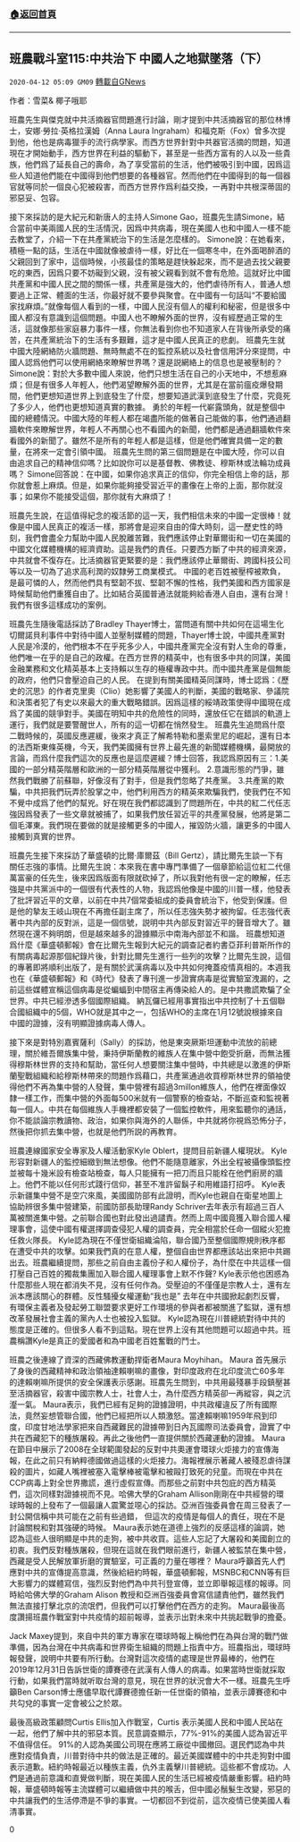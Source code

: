###  [:house:返回首頁](https://github.com/ourhimalayas/txt)
---

## 班農戰斗室115:中共治下 中國人之地獄墜落（下）
`2020-04-12 05:09 GM09` [轉載自GNews](https://gnews.org/zh-hant/170136/)

作者：雪菜& 椰子哦耶

班農先生與傑克就中共活摘器官問題進行討論，剛才提到中共活摘器官的那位林博士，安娜·勞拉·英格拉漢姆（Anna Laura Ingraham）和福克斯（Fox）曾多次提到他，他也是病毒獵手的流行病學家。而西方世界針對中共器官活摘的問題，知道現在才開始動手，西方世界在利益的驅動下，甚至是一些西方富有的人以及一些貴族，他們爲了延長自己的壽命，為了享受當前的生活，他們被吸引到中國，因爲這些人知道他們能在中國得到他們想要的各種器官。然而他們在中國得到的每一個器官就等同於一個良心犯被殺害，而西方世界作爲利益交換，一再對中共根深蒂固的邪惡妥、包容。

接下來採訪的是大紀元和新唐人的主持人Simone Gao，班農先生請Simone，結合當前中美兩國人民的生活情況，因爲中共病毒，現在美國人也和中國人一樣不能去教堂了，介紹一下在共產黨統治下的生活是怎麼樣的。 Simone說：在她看來，積極一點的話，生活在中國就像被虐待一樣，好比在一個寒冬中，在外面喝醉酒的父親回到了家中，這個時候，小孩最佳的策略是趕快躲起來，而不是過去找父親要吃的東西，因爲只要不妨礙到父親，沒有被父親看到就不會有危險。這就好比中國共產黨和中國人民之間的關係一樣，共產黨是強大的，他們虐待所有人，普通人想要過上正常、體面的生活，你最好就不要參與聚會。在中國有一句話叫“不要給國家找麻煩。”就像每個人看到的一樣，中國人民沒有個人的權利和秘密，但是很多中國人都沒有意識到這個問題。中國人也不瞭解外面的世界，沒有經歷過正常的生活，這就像那些家庭暴力事件一樣，你無法看到你也不知道家人在背後所承受的痛苦，在共產黨統治下的生活有多艱難，這才是中國人民真正的悲劇。 
班農先生就中國大陸網絡防火牆問題、無時無處不在的監控系統以及社會信用評分來提問，中國人認爲他們可以使用網絡來瞭解世界嗎？還是説網絡上的信息也是被壓制的？ Simone說：對於大多數中國人來說，他們只想生活在自己的小天地中，不想惹麻煩；但是有很多人年輕人，他們渴望瞭解外面的世界，尤其是在當前瘟疫爆發期間，他們更想知道世界上到底發生了什麼，想要知道武漢到底發生了什麼，究竟死了多少人，他們也更想知道真實的數據。 
勇於的年輕一代嶄露頭角，就是整個中國的總體情況。中國大陸的年輕人都在竭盡所能的做著自己能做的事，他們通過翻牆軟件來瞭解世界，年輕人不再關心也不看國內的新聞，他們都是通過翻牆軟件來看國外的新聞了。雖然不是所有的年輕人都是這樣，但是他們確實具備一定的數量，在將來一定會引領中國。 
班農先生問的第三個問題是在中國大陸，你可以自由追求自己的精神信仰嗎？比如說你可以是基督教、佛教徒、穆斯林或法輪功成員嗎？ Simone回答說：在中國，如果你追求真正的信仰，你完全相信上帝的話，那你就會惹上麻煩。但是，如果你能夠接受習近平的畫像在上帝的上面，那你就沒事；如果你不能接受這個，那你就有大麻煩了！

班農先生說，在這值得紀念的複活節的這一天，我們相信未來的中國一定很棒！就像是中國人民真正的複活一樣，那將會是迎來自由的偉大時刻，這一歷史性的時刻，我們會盡全力幫助中國人民脫離苦難，我們應該停止對華爾街和一切在美國的中國文化媒體機構的經濟資助。這是我們的責任。只要西方斷了中共的經濟來源，中共就會不復存在。比活摘器官更緊要的是：我們應該停止華爾街、跨國科技公司等以及一切為了追求高利潤的奴隸勞工商業模式。 
中國的老百姓被壓榨被欺負，是最可憐的人，然而他們具有堅韌不拔、堅韌不懈的性格，我們美國和西方國家是時候幫助他們重獲自由了。比如結合英國普通法就能夠給香港人自由，還有台灣！我們有很多這樣成功的案例。

班農先生隨後電話採訪了Bradley Thayer博士，當問道有關中共如何在這場生化切爾諾貝利事件中對待中國人並壓制媒體的問題，Thayer博士說，中國共產黨對人民是冷漠的，他們根本不在乎死多少人，中國共產黨完全沒有對人生命的尊重，他們唯一在乎的是自己的政權。在西方世界的精英中，也有很多中共的同謀，美國金融業務和文化精英基本上支持賴以生存的極權專政中共。而中國共產黨是個無能的政府，他們只會壓迫自己的人民。 
在提到有關美國精英同謀時，博士認爲：《歷史的沉思》的作者克里奧（Clio）她影響了美國人的判斷，美國的戰略家、參議院和決策者犯了有史以來最大的重大戰略錯誤。因爲這樣的綏靖政策使得中國現在成爲了美國的競爭對手。美國在明知中共的危險性的同時，還放任它在錯誤的軌道上運行，我們就是要警醒世人，所有的這一切都在悄然發生。 
班農先生追問爲什麼二戰時候的，英國反應遲緩，後來才真正了解希特勒和墨索里尼的崛起，還有日本的法西斯東條英機，今天，我們美國擁有世界上最先進的新聞媒體機構，最開放的言論，而爲什麼我們這次的反應也是這麼遲緩？博士回答，我認爲原因有三：1.美國的一部分精英階層和歐洲的一部分精英階層從中獲利。 2.意識形態的鬥爭，雖然我們戰勝了前蘇聯，好像沒有了對手，但是我們忽略了共產黨。 3.共產黨的欺騙，中共把我們玩弄於股掌之中，他們利用西方的精英來欺騙我們，使我們在不知不覺中成爲了他們的幫兇。好在現在我們都認識到了問題所在，中共的紅二代任志強因爲發表了一些文章就被捕了，如果我們放任習近平的共產黨發展，他將是第二個毛澤東。我們現在要做的就是接觸更多的中國人，摧毀防火牆，讓更多的中國人接觸到真實的世界。

班農先生接下來採訪了華盛頓的比爾·庫爾茲（Bill Gertz），請比爾先生談一下有關任志強的事情。比爾先生說：本來我在書中專門準備了一個章節給這位紅二代億萬富豪的任先生，後來因爲版面有限就砍掉了，所以我對他有很一定的瞭解，任志強是中共黨派中的一個很有代表性的人物，我認爲他像是中國的川普一樣，他發表了批評習近平的文章，以前在中共7個常委組成的委員會統治下，他受到保護。但是他的摯友王岐山現在不再擔任副主席了，所以任志強失勢才被拘留。任志強代表著中共內部的反對派，這是一個信號，説明中共內部反對習近平的聲音增大了。雖然現在還不夠明朗，但是越來越多的證據顯示中南海內部並不和諧。 
班農想知道爲什麼《華盛頓郵報》會在比爾先生報到大紀元的調查記者約書亞菲利普斯所作的有關病毒起源那個紀錄片後，針對比爾先生進行一些列的攻擊？比爾先生說，這個的專著即將順利出版了，是有關於武漢病毒以及中共如何掩蓋疫情真相的。本週我也在《華盛頓郵報》和《時代》發表了專刊進一步證實病毒是從實驗室洩漏的，之前這些媒體宣稱這個病毒是從蝙蝠到中間宿主再傳染給人的。是中共撒謊欺騙了全世界。中共已經滲透多個國際組織。 
納瓦儸已經用事實指出中共控制了十五個聯合國組織中的5個，WHO就是其中之一，包括WHO的主席在1月12號說根據來自中國的證據，沒有明顯證據病毒人傳人。

接下來是對特別嘉賓薩利（Sally）的採訪，他是東突厥斯坦運動中流放的前總理，關於維吾爾族集中營，秉持伊斯蘭教的維族人在集中營中飽受折磨，而無法獲得穆斯林世界的支持和幫助，當任何人想要關注集中營時，中共總是以激進的伊斯蘭聖戰組織和給穆斯林帶來的問題作爲藉口，共產黨通過收買穆斯林世界的領袖使得他們不再為集中營的人發聲，集中營裡有超過3millon維族人，他們在裡面像奴隸一樣工作，而集中營的外面每500米就有一個警察的檢查站，不斷巡查和監視著每一個人。中共在每個維族人手機裡都安裝了一個監控軟件，用來監聽你的通話，你不能談論宗教讀物、政治，如果你與海外的人聯係，中共就將你視爲恐怖分子，然後把你抓去集中營，也就是他們所説的再教育。

班農連線國家安全專家及人權活動家Kyle Oblert，提問目前新疆人權現狀。 Kyle形容對新疆人的監控細緻到無法想像。他們不能隨意離家，外出全程被攝像頭監控並被每十幾米設有檢查站檢查，每人只能擁有一把刀而且只能栓在他們廚房的牆上。他們不能以任何形式踐行信仰，甚至不准許留鬍子和用維語打招呼。 Kyle表示新疆集中營不是空穴來風，美國國防部有此證明，而Kyle也親自在衛星地圖上協助辨很多集中營建築，前國防部長助理Randy Schriver去年表示有超過三百人萬被關進集中營。之前聯合國也對此發出過譴責。然而上周中國竟獲入聯合國人權理事會，這使中國有權選擇調查侵犯人權的調查員，完全相當於任命一個縱火犯擔任救火隊長。 Kyle認為現在不僅世衛組織淪陷，聯合國乃至整個國際規則秩序都在遭受中共的攻擊。如果我們真的在意人權，整個自由世界都應該站出來把中共踢出去。班農繼續提問，那些之前自由主義份子和人權份子，為什麼在中共這樣一個打壓自己百姓的獨裁集團加入聯合國人權理事會上默不作聲? Kyle表示他也困惑為什麼那些人現在都消失不見，沒有任何作為。受壓迫的不僅僅是宗教人士，還有左派本應該關心的群體。反性騷擾女權運動“我也是” 去年在中共國掀起劇烈反響，有環保主義者及發起勞工聯盟要求更好工作環境的參與者都被關進了監獄，還有想改革發展社會主義的黨內人士也被投入監獄。 Kyle認為現在川普總統對待中共的態度是正確的。但很多人看不到這點。現在世界上沒有其他問題可以超過中共。班農稱讚Kyle是真正的愛國者和為中國老百姓奮戰的鬥士。

班農之後連線了資深的西藏佛教運動捍衛者Maura Moyhihan。 Maura 首先展示了身後的西藏精神和政治領袖達賴喇嘛的畫像，對印度政府在北印度流亡60多年的達賴喇嘛所提供的安全保護表示感謝。班農先生問到，中共用最殘暴手段鎮壓甚至活摘器官，殺害中國宗教人士，社會人士，為什麼西方精英卻一再縱容，與之沆瀣一氣。 Maura表示，我們已經有足夠的證據證明，中共政權違反了所有國際法，竟然妄想管聯合國，他們已經把所以人類激怒。當達賴喇嘛1959年飛到印度，印度甘地法學家把來自西藏難民的證據帶到日內瓦國際司法委員會，證實了中共在西藏犯下的種族屠殺。再此之後他們一直提供關於西藏運動的證據。 Maura在節目中展示了2008在全球範圍發起的反對中共奧運會環球火炬接力的宣傳海報，在此之前只有納粹德國做過這樣的火炬接力。海報裡展示著藏人被殘忍虐待謀殺的圖片，如藏人嘴裡被塞入電擊棒被電擊和被毆打致死的兒童。而現在中共在CCP病毒上對全世界撒謊，進行虛假宣傳。而那些之前對中共包庇的西方精英們，這次同樣對證據視而不見。哈佛大學的Graham Allison剛剛在中共經營的環球時報的上發布了一個最讓人震驚並噁心的採訪。亞洲百強委員會在周三發表了一封公開信稱中共可能在之前有些過錯， 但這次的疫情是每個人的責任，現在不是討論關稅和對其強硬的時候。 Maura表示她在道德上強烈的反感這樣的論調，她認為這些人很明顯是中共的走狗，被中共收買。這些人忘記了大屠殺和美國創立的初衷。我們反對種族屠殺，但現在這就在我們眼前進行，新疆人被監禁在集中營，西藏是受人民解放軍折磨的實驗室，可正義的力量在哪裡？ Maura呼籲首先人們應對中共的宣傳提高意識，然後給紐約時報，華盛頓郵報，MSNBC和CNN等有巨大影響力的媒體寫信，強烈反對他們為中共刊登宣傳，並立即舉報這樣的報導。同時給哈佛大學的Graham Alison 教授和亞洲百強委員會寫信譴責他們，雖然我們無法直接打擊北京的流氓們，但我們可以打擊他們在西方的走狗。 Maura最後高度讚揚班農作戰室對中共疫情的超前報導，並表示出對未來中共挑起戰爭的擔憂。

Jack Maxey提到，來自中共的軍方專家在環球時報上稱他們在為與台灣的戰鬥做準備，因為台灣在中共病毒和世界衛生組織的問題上指責中方。班農指出，環球時報發聲，說明中共要有所行動。台灣對這次疫情的處理是世界最棒的，他們在2019年12月31日告訴世衛的譚賽德在武漢有人傳人的病毒。如果當時世衛就採取行動，如果我們當時就听取台灣的意見，現在世界的狀況會大不一樣。班農先生呼籲Ben Carson博士應儘早取代譚賽德擔任新一任世衛的領袖，並表示譚賽德和中共勾兌的事實一定會被公之於眾。

最後高級政策顧問Curtis Ellis加入作戰室，Curtis 表示美國人民和中國人民站在一起，他們了解中共的邪惡本質。民意調查顯示，77%-91%的美國人認為習近平不值得信任。 91%的人認為美國公司現在應將工廠從中國撤回。選民們認為中共應對疫情負責，川普對待中共的做法是正確的。最近美國媒體中的中共走狗對中國表示道歉。紐約時報最近以種族主義，仇外主義擊川普總統。這些都不會成功。人們是通過前意識和直覺做判斷，現在美國人民的生活已經被疫情嚴重影響。紐約時報，華盛頓時報等主流媒體可以繼續做中共的喉舌，但中國必鬚髮生改變，邪惡的中共讓我們的生活停滯是不爭的事實。一切都回不到從前，這次疫情已使美國人看清事實。
 
0
